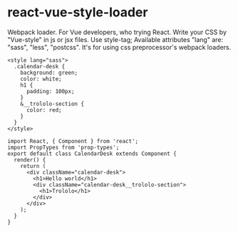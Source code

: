 # react-vue-style-loader
Webpack loader.
For Vue developers, who trying React.
Write your CSS by "Vue-style" in js or jsx files. Use style-tag;
Available attributes "lang" are: "sass", "less", "postcss". It's for using css preprocessor's webpack loaders.
```
<style lang="sass">
  .calendar-desk {
    background: green;
    color: white;
    h1 {
      padding: 100px;
    }
    &__trololo-section {
      color: red;
    }
  }
</style>

import React, { Component } from 'react';
import PropTypes from 'prop-types';
export default class CalendarDesk extends Component {
  render() {
    return (
      <div className="calendar-desk">
        <h1>Hello world</h1>
        <div className="calendar-desk__trololo-section">
          <h1>Trololo</h1>
        </div>
      </div>
    );
  }
}


```
